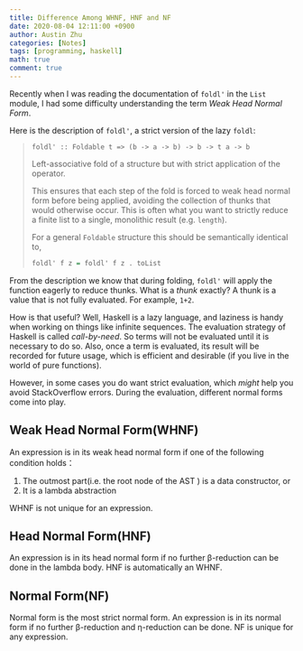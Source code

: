 ```yaml
---
title: Difference Among WHNF, HNF and NF
date: 2020-08-04 12:11:00 +0900
author: Austin Zhu
categories: [Notes]
tags: [programming, haskell]
math: true
comment: true
---
```


Recently when I was reading the documentation of `foldl'` in the `List` module, I had some difficulty understanding the term *Weak Head Normal Form*.

Here is the description of `foldl'`, a strict version of the lazy `foldl`:

> `foldl' :: Foldable t => (b -> a -> b) -> b -> t a -> b`
>
> Left-associative fold of a structure but with strict application of the operator.
>
> This ensures that each step of the fold is forced to weak head normal form before being applied, avoiding the collection of thunks that would otherwise occur. This is often what you want to strictly reduce a finite list to a single, monolithic result (e.g. `length`).
>
> For a general `Foldable` structure this should be semantically identical to,
>
> ```haskell
> foldl' f z = foldl' f z . toList
> ```

From the description we know that during folding, `foldl'` will apply the function eagerly to reduce thunks. What is a *thunk* exactly? A thunk is a value that is not fully evaluated. For example, `1+2`.

How is that useful? Well, Haskell is a lazy language, and laziness is handy when working on things like infinite sequences. The evaluation strategy of Haskell is called *call-by-need*. So terms will not be evaluated until it is necessary to do so. Also, once a term is evaluated, its result will be recorded for future usage, which is efficient and desirable (if you live in the world of pure functions). 

However, in some cases you do want strict evaluation, which *might* help you avoid StackOverflow errors. During the evaluation, different normal forms come into play.

## Weak Head Normal Form(WHNF)

An expression is in its weak head normal form if one of the following condition holds：

1. The outmost part(i.e. the root node of the AST ) is a data constructor, or
2. It is a lambda abstraction

WHNF is not unique for an expression.

## Head Normal Form(HNF)

An expression is in its head normal form if no further β-reduction can be done in the lambda body. HNF is automatically an WHNF.

## Normal Form(NF)

Normal form is the most strict normal form. An expression is in its normal form if no further β-reduction and η-reduction can be done. NF is unique for any expression.
